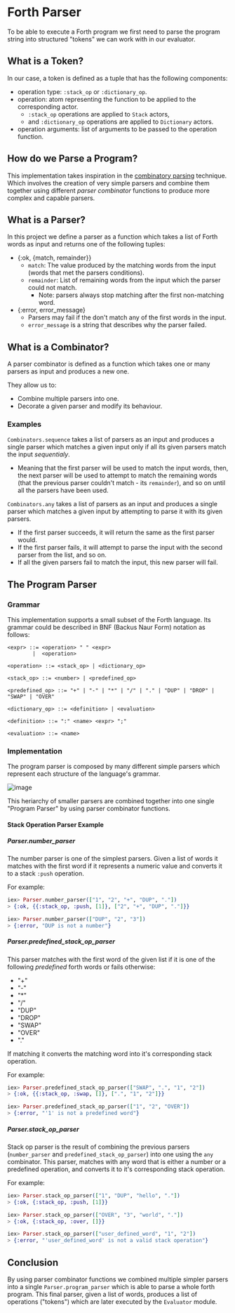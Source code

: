 # Forth Parser

To be able to execute a Forth program we first need to parse the program string
into structured "tokens" we can work with in our evaluator.

## What is a Token?
In our case, a token is defined as a tuple that has the following components:
- operation type: `:stack_op` or `:dictionary_op`.
- operation: atom representing the function to be applied to the corresponding actor.
    - `:stack_op` operations are applied to `Stack` actors,
    - and `:dictionary_op` operations are applied to `Dictionary` actors.
- operation arguments: list of arguments to be passed to the operation function.

## How do we Parse a Program?
This implementation takes inspiration in the [combinatory parsing](https://en.wikipedia.org/wiki/Parser_combinator) technique. Which
involves the creation of very simple parsers and combine them together using different
_parser combinator_ functions to produce more complex and capable parsers.

## What is a Parser?
In this project we define a parser as a function which takes a list of Forth words as input
and returns one of the following tuples:
- {:ok, {match, remainder}}
    - `match`: The value produced by the matching words from the input (words that met the parsers conditions).
    - `remainder`: List of remaining words from the input which the parser could not match.
        - Note: parsers always stop matching after the first non-matching word.
- {:error, error_message}
    - Parsers may fail if the don't match any of the first words in the input.
    - `error_message` is a string that describes why the parser failed.

## What is a Combinator?
A parser combinator is defined as a function which takes one or many parsers as input
and produces a new one.

They allow us to:
- Combine multiple parsers into one.
- Decorate a given parser and modify its behaviour.

### Examples
`Combinators.sequence` takes a list of parsers as an input and produces a single parser
which matches a given input only if all its given parsers match the input *sequentialy*.
- Meaning that the first parser will be used to match the input words, then, the next parser will
  be used to attempt to match the remaining words (that the previous parser couldn't match - its `remainder`),
  and so on until all the parsers have been used.

`Combinators.any` takes a list of parsers as an input and produces a single parser which matches
a given input by attempting to parse it with its given parsers.
- If the first parser succeeds, it will return the same as the first parser would.
- If the first parser fails, it will attempt to parse the input with the second parser from the list,
  and so on.
- If all the given parsers fail to match the input, this new parser will fail.

## The Program Parser

### Grammar

This implementation supports a small subset of the Forth language. Its grammar could be described in
BNF (Backus Naur Form) notation as follows:

```ebnf
<expr> ::= <operation> " " <expr>
        |  <operation>

<operation> ::= <stack_op> | <dictionary_op>

<stack_op> ::= <number> | <predefined_op>

<predefined_op> ::= "+" | "-" | "*" | "/" | "." | "DUP" | "DROP" | "SWAP" | "OVER"

<dictionary_op> ::= <definition> | <evaluation>

<definition> ::= ":" <name> <expr> ";"

<evaluation> ::= <name>
```

### Implementation
The program parser is composed by many different simple parsers which represent each structure
of the language's grammar.

![image](https://github.com/user-attachments/assets/fbf192e9-555c-4983-ae14-9e5d29cbb8eb)

This heriarchy of smaller parsers are combined together into one single "Program Parser" by using
parser combinator functions.

#### Stack Operation Parser Example

##### Parser.number_parser

The number parser is one of the simplest parsers. Given a list of words it matches with the first
word if it represents a numeric value and converts it to a stack `:push` operation.

For example:
```elixir
iex> Parser.number_parser(["1", "2", "+", "DUP", "."])
> {:ok, {{:stack_op, :push, [1]}, ["2", "+", "DUP", "."]}}

iex> Parser.number_parser(["DUP", "2", "3"])
> {:error, "DUP is not a number"}
```

##### Parser.predefined_stack_op_parser
This parser matches with the first word of the given list if it is one of the following _predefined_
forth words or fails otherwise:
- "+"
- "-"
- "*"
- "/"
- "DUP"
- "DROP"
- "SWAP"
- "OVER"
- "."

If matching it converts the matching word into it's corresponding stack operation.

For example:
```elixir
iex> Parser.predefined_stack_op_parser(["SWAP", ".", "1", "2"])
> {:ok, {{:stack_op, :swap, []}, [".", "1", "2"]}}

iex> Parser.predefined_stack_op_parser(["1", "2", "OVER"])
> {:error, "'1' is not a predefined word"}
```

##### Parser.stack_op_parser
Stack op parser is the result of combining the previous parsers
(`number_parser` and `predefined_stack_op_parser`) into one using the `any` combinator.
This parser, matches with any word that is either a number or a predefined operation,
and converts it to it's corresponding stack operation.

For example:
```elixir
iex> Parser.stack_op_parser(["1", "DUP", "hello", "."])
> {:ok, {:stack_op, :push, [1]}}

iex> Parser.stack_op_parser(["OVER", "3", "world", "."])
> {:ok, {:stack_op, :over, []}}

iex> Parser.stack_op_parser(["user_defined_word", "1", "2"])
> {:error, "'user_defined_word' is not a valid stack operation"}
```

## Conclusion
By using parser combinator functions we combined multiple simpler parsers into a single
`Parser.program_parser` which is able to parse a whole forth program. This final parser,
given a list of words, produces a list of operations ("tokens") which are later executed
by the `Evaluator` module.
